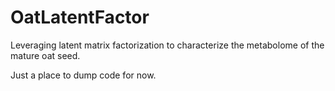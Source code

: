 # OatLatentFactor
Leveraging latent matrix factorization to characterize the metabolome of the mature oat seed.

Just a place to dump code for now.
